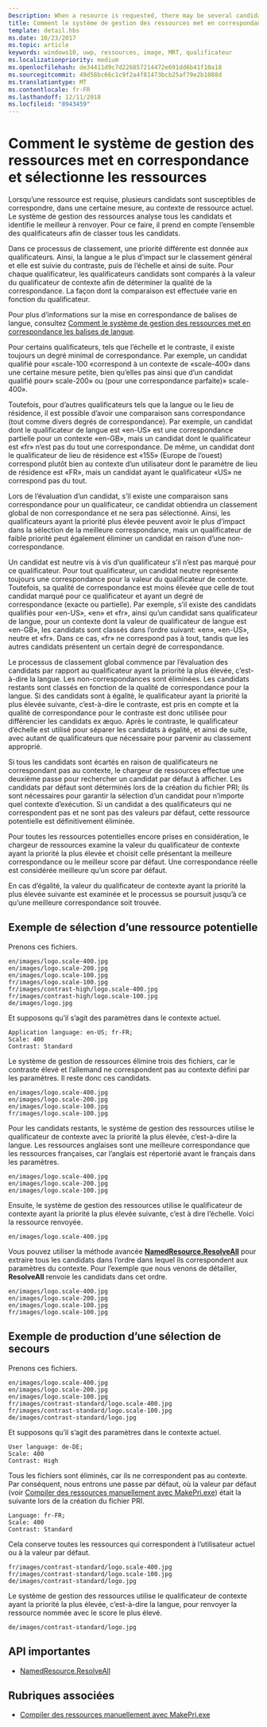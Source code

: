 ```yaml
---
Description: When a resource is requested, there may be several candidates that match the current resource context to some degree. The Resource Management System will analyze all of the candidates and determine the best candidate to return. This topic describes that process in detail and gives examples.
title: Comment le système de gestion des ressources met en correspondance et sélectionne les ressources
template: detail.hbs
ms.date: 10/23/2017
ms.topic: article
keywords: windows10, uwp, ressources, image, MRT, qualificateur
ms.localizationpriority: medium
ms.openlocfilehash: de34411d9c7d226857214472e691dd6b41f10a18
ms.sourcegitcommit: 49d58bc66c1c9f2a4f81473bcb25af79e2b1088d
ms.translationtype: MT
ms.contentlocale: fr-FR
ms.lasthandoff: 12/11/2018
ms.locfileid: "8943459"
---
```

# <a name="how-the-resource-management-system-matches-and-chooses-resources"></a>Comment le système de gestion des ressources met en correspondance et sélectionne les ressources
Lorsqu’une ressource est requise, plusieurs candidats sont susceptibles de correspondre, dans une certaine mesure, au contexte de ressource actuel. Le système de gestion des ressources analyse tous les candidats et identifie le meilleur à renvoyer. Pour ce faire, il prend en compte l’ensemble des qualificateurs afin de classer tous les candidats.

Dans ce processus de classement, une priorité différente est donnée aux qualificateurs. Ainsi, la langue a le plus d’impact sur le classement général et elle est suivie du contraste, puis de l’échelle et ainsi de suite. Pour chaque qualificateur, les qualificateurs candidats sont comparés à la valeur du qualificateur de contexte afin de déterminer la qualité de la correspondance. La façon dont la comparaison est effectuée varie en fonction du qualificateur.

Pour plus d’informations sur la mise en correspondance de balises de langue, consultez [Comment le système de gestion des ressources met en correspondance les balises de langue](how-rms-matches-lang-tags.md).

Pour certains qualificateurs, tels que l’échelle et le contraste, il existe toujours un degré minimal de correspondance. Par exemple, un candidat qualifié pour «scale-100 «correspond à un contexte de «scale-400» dans une certaine mesure petite, bien qu’elles pas ainsi que d’un candidat qualifié pour» scale-200» ou (pour une correspondance parfaite)» scale-400».

Toutefois, pour d’autres qualificateurs tels que la langue ou le lieu de résidence, il est possible d’avoir une comparaison sans correspondance (tout comme divers degrés de correspondance). Par exemple, un candidat dont le qualificateur de langue est «en-US» est une correspondance partielle pour un contexte «en-GB», mais un candidat dont le qualificateur est «fr» n’est pas du tout une correspondance. De même, un candidat dont le qualificateur de lieu de résidence est «155» (Europe de l’ouest) correspond plutôt bien au contexte d’un utilisateur dont le paramètre de lieu de résidence est «FR», mais un candidat ayant le qualificateur «US» ne correspond pas du tout.

Lors de l’évaluation d’un candidat, s’il existe une comparaison sans correspondance pour un qualificateur, ce candidat obtiendra un classement global de non correspondance et ne sera pas sélectionné. Ainsi, les qualificateurs ayant la priorité plus élevée peuvent avoir le plus d’impact dans la sélection de la meilleure correspondance, mais un qualificateur de faible priorité peut également éliminer un candidat en raison d’une non-correspondance.

Un candidat est neutre vis à vis d’un qualificateur s’il n’est pas marqué pour ce qualificateur. Pour tout qualificateur, un candidat neutre représente toujours une correspondance pour la valeur du qualificateur de contexte. Toutefois, sa qualité de correspondance est moins élevée que celle de tout candidat marqué pour ce qualificateur et ayant un degré de correspondance (exacte ou partielle). Par exemple, s’il existe des candidats qualifiés pour «en-US», «en» et «fr», ainsi qu’un candidat sans qualificateur de langue, pour un contexte dont la valeur de qualificateur de langue est «en-GB», les candidats sont classés dans l’ordre suivant: «en», «en-US», neutre et «fr». Dans ce cas, «fr» ne correspond pas à tout, tandis que les autres candidats présentent un certain degré de correspondance.

Le processus de classement global commence par l’évaluation des candidats par rapport au qualificateur ayant la priorité la plus élevée, c’est-à-dire la langue. Les non-correspondances sont éliminées. Les candidats restants sont classés en fonction de la qualité de correspondance pour la langue. Si des candidats sont à égalité, le qualificateur ayant la priorité la plus élevée suivante, c’est-à-dire le contraste, est pris en compte et la qualité de correspondance pour le contraste est donc utilisée pour différencier les candidats ex æquo. Après le contraste, le qualificateur d’échelle est utilisé pour séparer les candidats à égalité, et ainsi de suite, avec autant de qualificateurs que nécessaire pour parvenir au classement approprié.

Si tous les candidats sont écartés en raison de qualificateurs ne correspondant pas au contexte, le chargeur de ressources effectue une deuxième passe pour rechercher un candidat par défaut à afficher. Les candidats par défaut sont déterminés lors de la création du fichier PRI; ils sont nécessaires pour garantir la sélection d’un candidat pour n’importe quel contexte d’exécution. Si un candidat a des qualificateurs qui ne correspondent pas et ne sont pas des valeurs par défaut, cette ressource potentielle est définitivement éliminée.

Pour toutes les ressources potentielles encore prises en considération, le chargeur de ressources examine la valeur du qualificateur de contexte ayant la priorité la plus élevée et choisit celle présentant la meilleure correspondance ou le meilleur score par défaut. Une correspondance réelle est considérée meilleure qu’un score par défaut.

En cas d’égalité, la valeur du qualificateur de contexte ayant la priorité la plus élevée suivante est examinée et le processus se poursuit jusqu’à ce qu’une meilleure correspondance soit trouvée.

## <a name="example-of-choosing-a-resource-candidate"></a>Exemple de sélection d’une ressource potentielle
Prenons ces fichiers.

```console
en/images/logo.scale-400.jpg
en/images/logo.scale-200.jpg
en/images/logo.scale-100.jpg  
fr/images/logo.scale-100.jpg
fr/images/contrast-high/logo.scale-400.jpg
fr/images/contrast-high/logo.scale-100.jpg
de/images/logo.jpg
```

Et supposons qu’il s’agit des paramètres dans le contexte actuel.

```console
Application language: en-US; fr-FR;
Scale: 400
Contrast: Standard
```

Le système de gestion de ressources élimine trois des fichiers, car le contraste élevé et l’allemand ne correspondent pas au contexte défini par les paramètres. Il reste donc ces candidats.

```console
en/images/logo.scale-400.jpg
en/images/logo.scale-200.jpg
en/images/logo.scale-100.jpg  
fr/images/logo.scale-100.jpg
```

Pour les candidats restants, le système de gestion des ressources utilise le qualificateur de contexte avec la priorité la plus élevée, c’est-à-dire la langue. Les ressources anglaises sont une meilleure correspondance que les ressources françaises, car l’anglais est répertorié avant le français dans les paramètres.

```console
en/images/logo.scale-400.jpg
en/images/logo.scale-200.jpg
en/images/logo.scale-100.jpg  
```

Ensuite, le système de gestion des ressources utilise le qualificateur de contexte ayant la priorité la plus élevée suivante, c’est à dire l’échelle. Voici la ressource renvoyée.

```console
en/images/logo.scale-400.jpg
```

Vous pouvez utiliser la méthode avancée [**NamedResource.ResolveAll**](/uwp/api/windows.applicationmodel.resources.core.namedresource.resolveall?branch=live) pour extraire tous les candidats dans l’ordre dans lequel ils correspondent aux paramètres du contexte. Pour l’exemple que nous venons de détailler, **ResolveAll** renvoie les candidats dans cet ordre.

```console
en/images/logo.scale-400.jpg
en/images/logo.scale-200.jpg
en/images/logo.scale-100.jpg  
fr/images/logo.scale-100.jpg
```

## <a name="example-of-producing-a-fallback-choice"></a>Exemple de production d’une sélection de secours
Prenons ces fichiers.

```console
en/images/logo.scale-400.jpg
en/images/logo.scale-200.jpg
en/images/logo.scale-100.jpg  
fr/images/contrast-standard/logo.scale-400.jpg
fr/images/contrast-standard/logo.scale-100.jpg
de/images/contrast-standard/logo.jpg
```

Et supposons qu’il s’agit des paramètres dans le contexte actuel.

```console
User language: de-DE;
Scale: 400
Contrast: High
```

Tous les fichiers sont éliminés, car ils ne correspondent pas au contexte. Par conséquent, nous entrons une passe par défaut, où la valeur par défaut (voir [Compiler des ressources manuellement avec MakePri.exe](compile-resources-manually-with-makepri.md)) était la suivante lors de la création du fichier PRI.

```console
Language: fr-FR;
Scale: 400
Contrast: Standard
```

Cela conserve toutes les ressources qui correspondent à l’utilisateur actuel ou à la valeur par défaut.

```console
fr/images/contrast-standard/logo.scale-400.jpg
fr/images/contrast-standard/logo.scale-100.jpg
de/images/contrast-standard/logo.jpg
```

Le système de gestion des ressources utilise le qualificateur de contexte ayant la priorité la plus élevée, c’est-à-dire la langue, pour renvoyer la ressource nommée avec le score le plus élevé.

```console
de/images/contrast-standard/logo.jpg
```

## <a name="important-apis"></a>API importantes
* [NamedResource.ResolveAll](/uwp/api/windows.applicationmodel.resources.core.namedresource.resolveall?branch=live)

## <a name="related-topics"></a>Rubriques associées
* [Compiler des ressources manuellement avec MakePri.exe](compile-resources-manually-with-makepri.md)